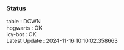 ### Status


table : DOWN  
hogwarts : OK  
icy-bot : OK  
Latest Update : 2024-11-16 10:10:02.358663
